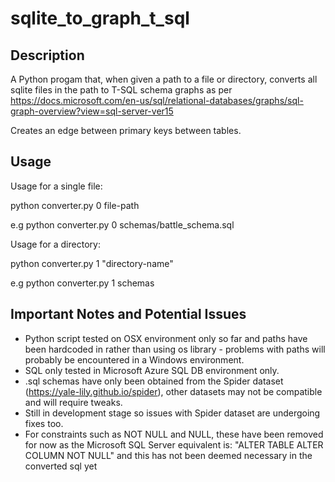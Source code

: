 # sqlite_to_graph_t_sql

## Description

A Python progam that, when given a path to a file or directory, converts all sqlite files in the path to T-SQL schema graphs as per https://docs.microsoft.com/en-us/sql/relational-databases/graphs/sql-graph-overview?view=sql-server-ver15

Creates an edge between primary keys between tables.

## Usage

Usage for a single file:

python converter.py 0 file-path

e.g python converter.py 0 schemas/battle_schema.sql

Usage for a directory:

python converter.py 1 "directory-name"

e.g python converter.py 1 schemas

## Important Notes and Potential Issues

- Python script tested on OSX environment only so far and paths have been hardcoded in rather than using os library - problems with paths will probably be encountered in a Windows environment. 
- SQL only tested in Microsoft Azure SQL DB environment only.
- .sql schemas have only been obtained from the Spider dataset (https://yale-lily.github.io/spider), other datasets may not be compatible and will require tweaks. 
- Still in development stage so issues with Spider dataset are undergoing fixes too. 
- For constraints such as NOT NULL and NULL, these have been removed for now as the Microsoft SQL Server equivalent is: "ALTER TABLE ALTER COLUMN NOT NULL" and this has not been deemed necessary in the converted sql yet